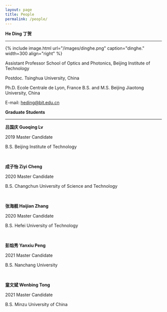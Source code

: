 ```yaml
---
layout: page
title: People
permalink: /people/
---
```


**He Ding 丁贺**

**********

{% include image.html url="/images/dinghe.png" caption="dinghe." width=300 align="right" %}

Assistant Professor 
School of Optics and Photonics,
Beijing Institute of Technology

 

Postdoc. Tsinghua University, China

Ph.D. Ecole Centrale de Lyon, France 
B.S. and M.S. Beijing Jiaotong University, China
 

E-mail: heding@bit.edu.cn



**Graduate Students**

***********

**​吕国庆 Guoqing Lv**

2019 Master Candidate

B.S. Beijing Institute of Technology

​

**成子怡 Ziyi Cheng**

2020 Master Candidate

B.S. Changchun University of Science and Technology

​

**张海舰 Haijian Zhang**

2020 Master Candidate

B.S. Hefei University of Technology

​

**彭焰秀 Yanxiu Peng**

2021 Master Candidate

B.S. Nanchang University

​

**童文斌 Wenbing Tong**

2021 Master Candidate

B.S. Minzu University of China




